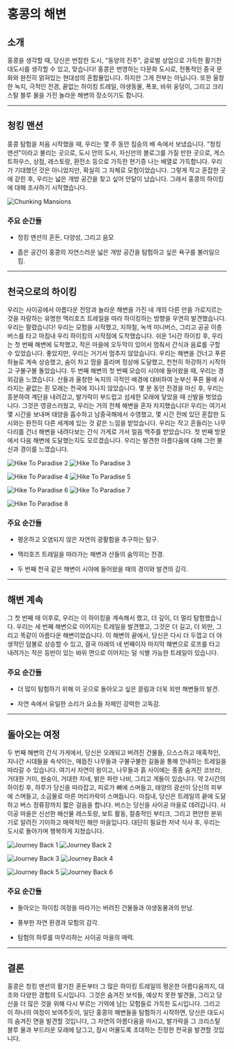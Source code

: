 # 홍콩의 해변

## 소개

홍콩을 생각할 때, 당신은 번잡한 도시, "동양의 진주", 글로벌 상업으로 가득한 활기찬 대도시를 생각할 수 있고, 맞습니다! 홍콩은 번영하는 다문화 도시로, 전통적인 중국 문화와 완전히 얽혀있는 현대성의 혼합물입니다. 하지만 그게 전부는 아닙니다. 또한 울창한 녹지, 극적인 전경, 끝없는 하이킹 트레일, 야생동물, 폭포, 바위 웅덩이, 그리고 크리스탈 블루 물을 가진 놀라운 해변의 장소이기도 합니다.

---

## 청킹 맨션

홍콩 탐험을 처음 시작했을 때, 우리는 몇 주 동안 짐승의 배 속에서 보냈습니다. "청킹 맨션"이라고 불리는 곳으로, 도시 안의 도시, 자신만의 블로그를 가질 만한 곳으로, 게스트하우스, 상점, 레스토랑, 환전소 등으로 가득한 현기증 나는 배열로 가득합니다. 우리가 기대했던 것은 아니었지만, 확실히 그 자체로 모험이었습니다. 그렇게 작고 혼잡한 곳에 갇힌 후, 우리는 넓은 개방 공간을 찾고 싶어 안달이 났습니다. 그래서 홍콩의 하이킹에 대해 조사하기 시작했습니다.

![Chunking Mansions](https://twotrekkers.nyc3.cdn.digitaloceanspaces.com/media/multipart-uploads/HK_chunking_mansions.svg)

### 주요 순간들

- 청킹 맨션의 혼돈, 다양성, 그리고 음모

- 좁은 공간이 홍콩의 자연스러운 넓은 개방 공간을 탐험하고 싶은 욕구를 불러일으킴.

---

## 천국으로의 하이킹

우리는 사이공에서 아름다운 전망과 놀라운 해변을 가진 네 개의 다른 만을 가로지르는 것을 자랑하는 유명한 맥리호즈 트레일을 따라 하이킹하는 방향을 우연히 발견했습니다. 우리는 팔렸습니다! 우리는 모험을 시작했고, 지하철, 녹색 미니버스, 그리고 공공 이층 버스를 타고 마침내 우리 하이킹의 시작점에 도착했습니다. 쉬운 1시간 하이킹 후, 우리는 첫 번째 해변에 도착했고, 작은 마을에 오두막이 있어서 멈춰서 간식과 음료를 구할 수 있었습니다. 좋았지만, 우리는 거기서 멈추지 않았습니다. 우리는 해변을 건너고 푸른 하늘로 계속 상승했고, 숨이 차고 땀을 흘리며 정상에 도달했고, 천천히 하강하기 시작하고 구불구불 돌았습니다. 두 번째 해변의 첫 번째 모습이 시야에 들어왔을 때, 우리는 경외감을 느꼈습니다. 산들과 울창한 녹지의 극적인 배경에 대비하여 눈부신 푸른 물에 사라지는 끝없는 흰 모래는 천국에 지나지 않았습니다. 몇 분 동안 전경을 마신 후, 우리는 흥분하여 계단을 내려갔고, 발가락이 부드럽고 섬세한 모래에 닿았을 때 신발을 벗었습니다. 그것은 영광스러웠고, 우리는 거의 전체 해변을 혼자 차지했습니다! 우리는 여기서 몇 시간을 보내며 태양을 흡수하고 남중국해에서 수영했고, 몇 시간 전에 있던 혼잡한 도시와는 완전히 다른 세계에 있는 것 같은 느낌을 받았습니다. 우리는 작고 흔들리는 나무 다리를 건너 해변을 내려다보는 간식 가게로 가서 얼음 맥주를 받았습니다. 첫 번째 방문에서 다음 해변에 도달했는지도 모르겠습니다. 우리는 발견한 아름다움에 대해 그런 불신과 경이를 느꼈습니다.

![Hike To Paradise 2](https://twotrekkers.nyc3.cdn.digitaloceanspaces.com/media/multipart-uploads/HK_hiketoparadise_2.svg)  ![Hike To Paradise 3](https://twotrekkers.nyc3.cdn.digitaloceanspaces.com/media/multipart-uploads/HK_hiketoparadise_3.svg)

![Hike To Paradise 4](https://twotrekkers.nyc3.cdn.digitaloceanspaces.com/media/multipart-uploads/HK_hiketoparadise_4.svg) ![Hike To Paradise 5](https://twotrekkers.nyc3.cdn.digitaloceanspaces.com/media/multipart-uploads/HK_hiketoparadise_5.svg)

![Hike To Paradise 6](https://twotrekkers.nyc3.cdn.digitaloceanspaces.com/media/multipart-uploads/HK_hiketoparadise_6.svg) ![Hike To Paradise 7](https://twotrekkers.nyc3.cdn.digitaloceanspaces.com/media/multipart-uploads/HK_hiketoparadise_7.svg)

![Hike To Paradise 8](https://twotrekkers.nyc3.cdn.digitaloceanspaces.com/media/multipart-uploads/HK_hiketoparadise_8.svg)

### 주요 순간들

- 평온하고 오염되지 않은 자연의 광활함을 추구하는 탐구.

- 맥리호즈 트레일을 따라가는 해변과 산들의 숨막히는 전경.

- 두 번째 천국 같은 해변이 시야에 들어왔을 때의 경이와 발견의 감각.

---

## 해변 계속

그 첫 번째 때 이후로, 우리는 이 하이킹을 계속해서 했고, 더 깊이, 더 멀리 탐험했습니다. 우리는 세 번째 해변으로 이어지는 트레일을 발견했고, 그것은 더 길고, 더 외딴, 그리고 똑같이 아름다운 해변이었습니다. 이 해변의 끝에서, 당신은 다시 더 두껍고 더 야생적인 덤불로 상승할 수 있고, 결국 아래의 네 번째이자 마지막 해변으로 로프를 타고 내려가는 작은 등반이 있는 바위 면으로 이어지는 덜 식별 가능한 트레일이 있습니다.

### 주요 순간들

- 더 많이 탐험하기 위해 이 곳으로 돌아오고 싶은 끌림과 더욱 외딴 해변들의 발견.

- 자연 속에서 유일한 소리가 요소들 자체인 강력한 고독감.

---

## 돌아오는 여정

두 번째 해변의 간식 가게에서, 당신은 오래되고 버려진 건물들, 으스스하고 매혹적인, 지나간 시대들을 속삭이는, 매듭진 나무들과 구불구불한 길들을 통해 안내하는 트레일을 따라갈 수 있습니다. 여기서 자연이 왕이고, 나무들과 흙 사이에는 종종 숨겨진 코브라, 거대한 거미, 원숭이, 거대한 지네, 밝은 파란 나비, 그리고 게들이 있습니다. 약 2시간의 하이킹 후, 하루가 당신을 따라잡고, 피로가 뼈에 스며들고, 태양의 광선이 당신의 피부에 스며들고, 소금물로 마른 머리카락이 스며듭니다. 마침내, 당신은 트레일의 끝에 도달하고 버스 정류장까지 짧은 걸음을 합니다. 버스는 당신을 사이공 마을로 데려갑니다. 사이공 마을은 신선한 해산물 레스토랑, 보트 활동, 절충적인 부티크, 그리고 편안한 분위기로 알려진 기이하고 매력적인 해안 마을입니다. 대단히 필요한 저녁 식사 후, 우리는 도시로 돌아가며 행복하게 지쳤습니다.

![Journey Back 1](https://twotrekkers.nyc3.cdn.digitaloceanspaces.com/media/multipart-uploads/HK_journeyback_1.svg)  ![Journey Back 2](https://twotrekkers.nyc3.cdn.digitaloceanspaces.com/media/multipart-uploads/HK_journeyback_2.svg)

![Journey Back 3](https://twotrekkers.nyc3.cdn.digitaloceanspaces.com/media/multipart-uploads/HK_journeyback_3.svg) ![Journey Back 4](https://twotrekkers.nyc3.cdn.digitaloceanspaces.com/media/multipart-uploads/HK_journeyback_4.svg)

![Journey Back 5](https://twotrekkers.nyc3.cdn.digitaloceanspaces.com/media/multipart-uploads/HK_journeyback_5.svg) ![Journey Back 6](https://twotrekkers.nyc3.cdn.digitaloceanspaces.com/media/multipart-uploads/HK_journeyback_6.svg)

### 주요 순간들

- 돌아오는 하이킹 여정을 따라가는 버려진 건물들과 야생동물과의 만남.

- 풍부한 자연 환경과 모험의 감각.

- 탐험의 하루를 마무리하는 사이공 마을의 매력.

---

## 결론

홍콩은 청킹 맨션의 활기찬 혼돈부터 그 많은 하이킹 트레일의 평온한 아름다움까지, 대조와 다양한 경험의 도시입니다. 그것은 숨겨진 보석들, 예상치 못한 발견들, 그리고 당신을 더 많은 것을 위해 다시 부르는 기억에 남는 모험들로 가득한 도시입니다. 그리고 이 하나의 여정이 보여주듯이, 일단 홍콩의 해변들을 탐험하기 시작하면, 당신은 대도시의 숨겨진 면을 발견할 것입니다, 그 자연의 아름다움을 마시고, 발가락을 그 크리스탈 블루 물과 부드러운 모래에 담그고, 잠시 머물도록 초대하는 진정한 천국을 발견할 것입니다.
